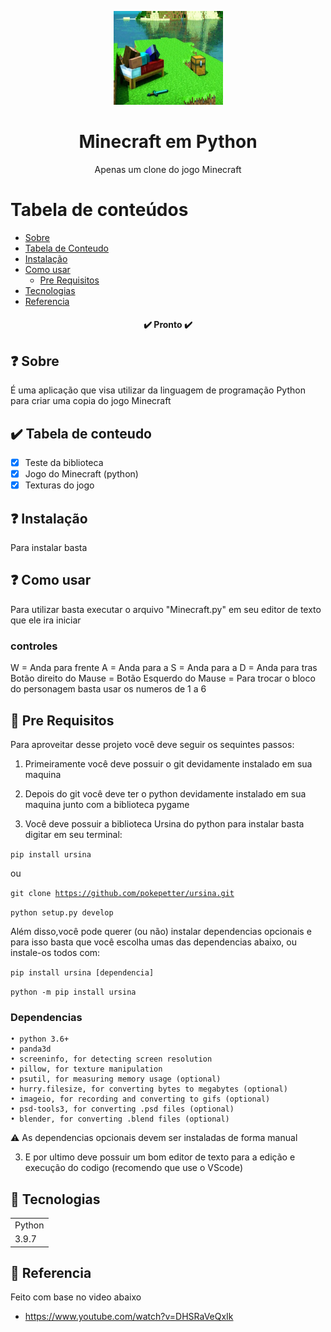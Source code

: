 <p align="center">
  <a href="https://unform.dev">
    <img src="img/Logo.png" height="150" width="175" alt="Unform" />
  </a>
</p>
<h1 align="center">Minecraft em Python</h1> 

<p align="center">Apenas um clone do jogo Minecraft</p>

Tabela de conteúdos
=================
<!--ts-->
   * [Sobre](#Sobre)
   * [Tabela de Conteudo](#tabela-de-conteudo)
   * [Instalação](#Instalação)
   * [Como usar](#como-usar)
      * [Pre Requisitos](#pre-requisitos)
   * [Tecnologias](#tecnologias)
   * [Referencia](#Referencia)
<!--te-->

<h4 align="center"> 
	✔️  Pronto  ✔️
</h4>

## ❓ Sobre

É uma aplicação que visa utilizar da linguagem de programação Python para criar uma copia do jogo Minecraft 

## ✔️ Tabela de conteudo

- [x] Teste da biblioteca
- [x] Jogo do Minecraft (python)
- [x] Texturas do jogo

## ❓ Instalação

Para instalar basta 
## ❓ Como usar

Para utilizar basta executar o arquivo "Minecraft.py" em seu editor de texto que ele ira iniciar
### controles

W = Anda para frente
A = Anda para a 
S = Anda para a
D = Anda para tras
Botão direito do Mause = 
Botão Esquerdo do Mause = 
Para trocar o bloco do personagem basta usar os numeros de 1 a 6
## 🔨 Pre Requisitos

Para aproveitar desse projeto você deve seguir os sequintes passos:

1) Primeiramente você deve possuir o git devidamente instalado em sua maquina

2) Depois do git você deve ter o python devidamente instalado em sua maquina junto com a biblioteca pygame

4) Você deve possuir a biblioteca Ursina do python para instalar basta digitar em seu terminal:

<code>pip install ursina</code>

ou

<code>git clone https://github.com/pokepetter/ursina.git</code>

<code>python setup.py develop</code>

Além disso,você pode querer (ou não) instalar dependencias opcionais e para isso basta que você escolha umas das dependencias abaixo,
ou instale-os todos com:

<code>pip install ursina [dependencia]</code>

<code>python -m pip install ursina</code>

### Dependencias

    • python 3.6+
    • panda3d
    • screeninfo, for detecting screen resolution
    • pillow, for texture manipulation
    • psutil, for measuring memory usage (optional)
    • hurry.filesize, for converting bytes to megabytes (optional)
    • imageio, for recording and converting to gifs (optional)
    • psd-tools3, for converting .psd files (optional)
    • blender, for converting .blend files (optional)


⚠️ As dependencias opcionais devem ser instaladas de forma manual


3) E por ultimo deve possuir um bom editor de texto para a edição e execução do codigo (recomendo que use o VScode)

## 🚀 Tecnologias

<table>
    <tr>
    <td>Python</td>
    </tr>
    <tr>
    <td>3.9.7</td>
    </tr>
</table>

## 🚀 Referencia

Feito com base no video abaixo
+ https://www.youtube.com/watch?v=DHSRaVeQxIk